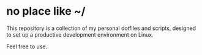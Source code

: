 # no place like ~/

This repository is a collection of my personal dotfiles and scripts, designed to set up a productive development environment on Linux.

Feel free to use.
